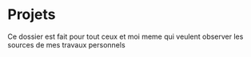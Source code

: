 Projets
=======

Ce dossier est fait pour tout ceux et moi meme qui veulent observer les sources de mes travaux personnels